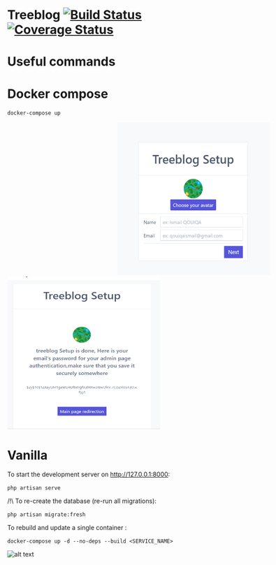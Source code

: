 # Treeblog [![Build Status](https://travis-ci.org/isqo/Treeblog.svg?branch=master)](https://travis-ci.org/isqo/Treeblog) [![Coverage Status](https://coveralls.io/repos/github/isqo/Treeblog/badge.svg?branch=master)](https://coveralls.io/github/isqo/Treeblog?branch=master)
# Useful commands


# Docker compose
```
docker-compose up
```

<img src="https://github.com/isqo/Treeblog/blob/test/doc/blog1.png" style="width:350px;height:350px;margin-left: 50%">

<img src="https://github.com/isqo/Treeblog/blob/test/doc/blog2.png" style="width:350px;height:350px;">


# Vanilla
To start the development server on <http://127.0.0.1:8000>:

```
php artisan serve
```

/!\ To re-create the database (re-run all migrations):

```
php artisan migrate:fresh
```

To rebuild and update a single container :

```
docker-compose up -d --no-deps --build <SERVICE_NAME>

```
![alt text](https://github.com/[username]/[reponame]/blob/[branch]/image.jpg?raw=true)
